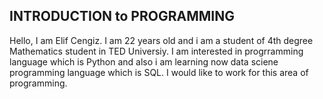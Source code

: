 ## INTRODUCTION to PROGRAMMING

Hello, I am Elif Cengiz. I am 22 years old and i am a student of 4th degree Mathematics student in TED Universiy. I am interested in progrramming language which is Python and also i am learning now data sciene programming language which is SQL. I would like to work for this area of programming.